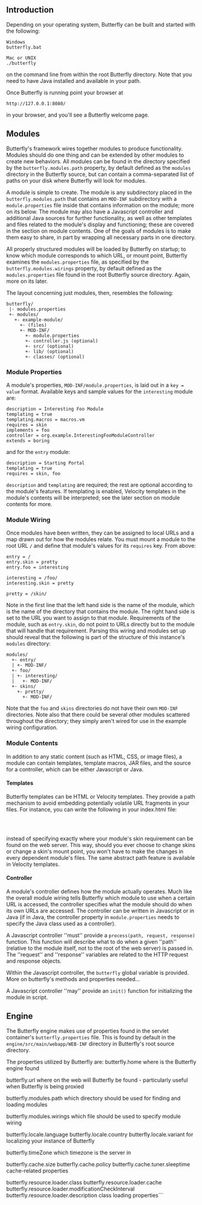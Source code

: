## Introduction ##

Depending on your operating system, Butterfly can be built and started with the following:

```
Windows
butterfly.bat

Mac or UNIX
./butterfly
```

on the command line from within the root Butterfly directory.  Note that you need to have Java installed and available in your path.

Once Butterfly is running point your browser at

```
http://127.0.0.1:8080/
```

in your browser, and you'll see a Butterfly welcome page.

## Modules ##

Butterfly's framework wires together modules to produce functionality.  Modules should do one thing and can be extended by other modules to create new behaviors.  All modules can be found in the directory specified by the `butterfly.modules.path` property, by default defined as the `modules` directory in the Butterfly source, but can contain a comma-separated list of paths on your disk where Butterfly will look for modules.

A module is simple to create.  The module is any subdirectory placed in the `butterfly.modules.path` that contains an `MOD-INF` subdirectory with a  `module.properties` file inside that contains information on the module; more on its below.  The module may also have a Javascript controller and additional Java sources for further functionality, as well as other templates and files related to the module's display and functioning; these are covered in the section on module contents.  One of the goals of modules is to make them easy to share, in part by wrapping all necessary parts in one directory.

All properly structured modules will be loaded by Butterfly on startup; to know which module corresponds to which URL, or mount point, Butterfly examines the `modules.properties` file, as specified by the `butterfly.modules.wirings` property, by default defined as the `modules.properties` file found in the root Butterfly source directory.  Again, more on its later.

The layout concerning just modules, then, resembles the following:

```
butterfly/
 |- modules.properties
 +- modules/
   +- example-module/
     +- (files)
     +- MOD-INF/
       +- module.properties
       +- controller.js (optional)
       +- src/ (optional)
       +- lib/ (optional)
       +- classes/ (optional)
```

### Module Properties ###

A module's properties, `MOD-INF/module.properties`, is laid out in a `key = value` format.  Available keys and sample values for the `interesting` module are:

```
description = Interesting Foo Module
templating = true
templating.macros = macros.vm
requires = skin 
implements = foo
controller = org.example.InterestingFooModuleController
extends = boring
```

and for the `entry` module:

```
description = Starting Portal
templating = true
requires = skin, foo
```

`description` and `templating` are required; the rest are optional according to the module's features.  If templating is enabled, Velocity templates in the module's contents will be interpreted; see the later section on module contents for more.

### Module Wiring ###

Once modules have been written, they can be assigned to local URLs and a map drawn out for how the modules relate.  You must mount a module to the root URL `/` and define that module's values for its `requires` key.  From above:

```
entry = /
entry.skin = pretty
entry.foo = interesting

interesting = /foo/
interesting.skin = pretty

pretty = /skin/
```

Note in the first line that the left hand side is the name of the module, which is the name of the directory that contains the module.  The right hand side is set to the URL you want to assign to that module.  Requirements of the module, such as `entry.skin`, do not point to URLs directly but to the module that will handle that requirement.  Parsing this wiring and modules set up should reveal that the following is part of the structure of this instance's `modules` directory:

```
modules/
  +- entry/
  | +- MOD-INF/
  +- foo/
  | +- interesting/
  |   +- MOD-INF/
  +- skins/
    +- pretty/
      +- MOD-INF/
```

Note that the `foo` and `skins` directories do not have their own `MOD-INF` directories.  Note also that there could be several other modules scattered throughout the directory; they simply aren't wired for use in the example wiring configuration.

### Module Contents ###

In addition to any static content (such as HTML, CSS, or image files), a module can contain templates, template macros, JAR files, and the source for a controller, which can be either Javascript or Java.

#### Templates ####

Butterfly templates can be HTML or Velocity templates.  They provide a path mechanism to avoid embedding potentially volatile URL fragments in your files.  For instance, you can write the following in your index.html file:

<pre>
<link href="[#skin#]/styling.css" type="text/css" rel="stylesheet" /><br>
</pre>

instead of specifying exactly where your module's skin requirement can be found on the web server.  This way, should you ever choose to change skins or change a skin's mount point, you won't have to make the changes in every dependent module's files.  The same abstract path feature is available in Velocity templates.

#### Controller ####

A module's controller defines how the module actually operates.  Much like the overall module wiring tells Butterfly which module to use when a certain URL is accessed, the controller specifies what the module should do when its own URLs are accessed.  The controller can be written in Javascript or in Java (if in Java, the controller property in `module.properties` needs to specify the Java class used as a controller).

A Javascript controller ''must'' provide a `process(path, request, response)` function.  This function will describe what to do when a given ''path'' (relative to the module itself, not to the root of the web server) is passed in.  The ''request'' and ''response'' variables are related to the HTTP request and response objects.

Within the Javascript controller, the `butterfly` global variable is provided.  <span>More on butterfly's methods and properties needed...</span>

A Javascript controller ''may'' provide an `init()` function for initializing the module in script.


## Engine ##

The Butterfly engine makes use of properties found in the servlet container's `butterfly.properties` file.  This is found by default in the `engine/src/main/webapp/WEB-INF` directory in Butterfly's root source directory.

The properties utilized by Butterfly are:
butterfly.home
where is the Butterfly engine found

butterfly.url
where on the web will Butterfly be found - particularly useful when Butterfly is being proxied

butterfly.modules.path
which directory should be used for finding and loading modules

butterfly.modules.wirings
which file should be used to specify module wiring

butterfly.locale.language
butterfly.locale.country
butterfly.locale.variant
for localizing your instance of Butterfly

butterfly.timeZone
which timezone is the server in

butterfly.cache.size
butterfly.cache.policy
butterfly.cache.tuner.sleeptime
cache-related properties

butterfly.resource.loader.class
butterfly.resource.loader.cache
butterfly.resource.loader.modificationCheckInterval
butterfly.resource.loader.description
class loading properties```